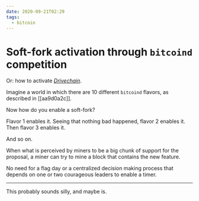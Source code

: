 ```yaml
---
date: 2020-09-21T02:29
tags:
  - bitcoin
---
```


# Soft-fork activation through `bitcoind` competition

Or: how to activate [_Drivechain_](drivechain).

Imagine a world in which there are 10 different `bitcoind` flavors, as described in [[aa9d0a2c]].

Now how do you enable a soft-fork?

Flavor 1 enables it.
Seeing that nothing bad happened, flavor 2 enables it.
Then flavor 3 enables it.

And so on.

When what is perceived by miners to be a big chunk of support for the proposal, a miner can try to mine a block that contains the new feature.

No need for a flag day or a centralized decision making process that depends on one or two courageous leaders to enable a timer.

---

This probably sounds silly, and maybe is.
